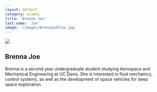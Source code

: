 ```yaml
---
layout: default
category: alumni
title: 'Brenna Joe'
last_name: 'Joe'
image: '/images/Brenna%20Joe.jpg'
---
```


<img src="{{ page.image }}">

<h2 class="team-title">Brenna Joe</h2>
<h4 class="team-position"></h4>
<p>Brenna is a second year undergraduate student studying Aerospace and Mechanical Engineering at UC Davis. She is interested in fluid mechanics, control systems, as well as the development of space vehicles for deep space exploration.</p>
<ul class="team-member-other-info"></ul>